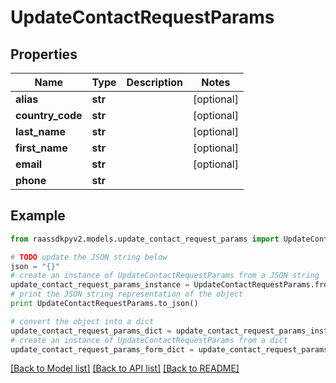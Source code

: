 # UpdateContactRequestParams


## Properties
Name | Type | Description | Notes
------------ | ------------- | ------------- | -------------
**alias** | **str** |  | [optional] 
**country_code** | **str** |  | [optional] 
**last_name** | **str** |  | [optional] 
**first_name** | **str** |  | [optional] 
**email** | **str** |  | [optional] 
**phone** | **str** |  | 

## Example

```python
from raassdkpyv2.models.update_contact_request_params import UpdateContactRequestParams

# TODO update the JSON string below
json = "{}"
# create an instance of UpdateContactRequestParams from a JSON string
update_contact_request_params_instance = UpdateContactRequestParams.from_json(json)
# print the JSON string representation of the object
print UpdateContactRequestParams.to_json()

# convert the object into a dict
update_contact_request_params_dict = update_contact_request_params_instance.to_dict()
# create an instance of UpdateContactRequestParams from a dict
update_contact_request_params_form_dict = update_contact_request_params.from_dict(update_contact_request_params_dict)
```
[[Back to Model list]](../README.md#documentation-for-models) [[Back to API list]](../README.md#documentation-for-api-endpoints) [[Back to README]](../README.md)


